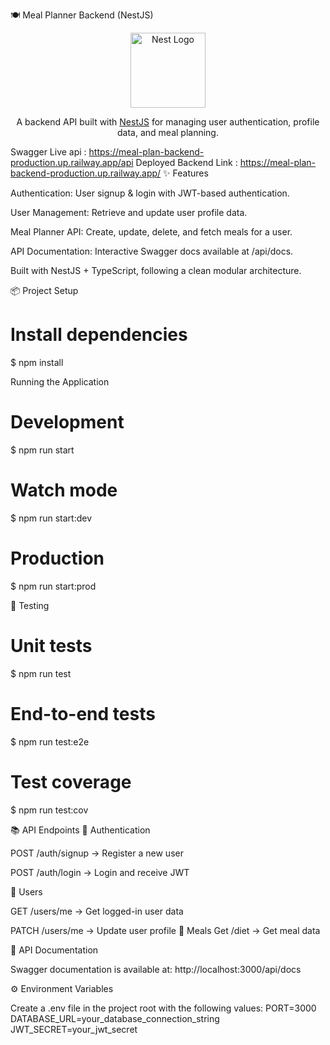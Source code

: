 🍽️ Meal Planner Backend (NestJS)
<p align="center"> <a href="https://nestjs.com/" target="_blank"> <img src="https://nestjs.com/img/logo-small.svg" width="120" alt="Nest Logo" /> </a> </p> <p align="center"> A backend API built with <a href="https://nestjs.com/" target="_blank">NestJS</a> for managing user authentication, profile data, and meal planning. </p>

Swagger Live api : https://meal-plan-backend-production.up.railway.app/api
Deployed Backend Link : https://meal-plan-backend-production.up.railway.app/
✨ Features

Authentication: User signup & login with JWT-based authentication.

User Management: Retrieve and update user profile data.

Meal Planner API: Create, update, delete, and fetch meals for a user.

API Documentation: Interactive Swagger docs available at /api/docs.

Built with NestJS + TypeScript, following a clean modular architecture.

📦 Project Setup
# Install dependencies
$ npm install

Running the Application
# Development
$ npm run start

# Watch mode
$ npm run start:dev

# Production
$ npm run start:prod

🧪 Testing

# Unit tests
$ npm run test

# End-to-end tests
$ npm run test:e2e

# Test coverage
$ npm run test:cov

📚 API Endpoints
🔐 Authentication

POST /auth/signup → Register a new user

POST /auth/login → Login and receive JWT

👤 Users

GET /users/me → Get logged-in user data

PATCH /users/me → Update user profile
🍲 Meals
Get /diet → Get meal data

📖 API Documentation

Swagger documentation is available at:
http://localhost:3000/api/docs

⚙️ Environment Variables

Create a .env file in the project root with the following values:
PORT=3000
DATABASE_URL=your_database_connection_string
JWT_SECRET=your_jwt_secret
